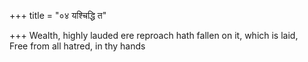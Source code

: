 +++
title = "०४ यश्चिद्धि त"

+++
Wealth, highly lauded ere reproach hath fallen on it, which is laid,  
     Free from all hatred, in thy hands